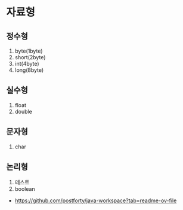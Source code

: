 # 자료형

## 정수형

1. byte(1byte)
2. short(2byte)
3. int(4byte)
4. long(8byte)

## 실수형

1. float
2. double

## 문자형

1. char

## 논리형

1. 테스트
2. boolean

- https://github.com/postforty/java-workspace?tab=readme-ov-file